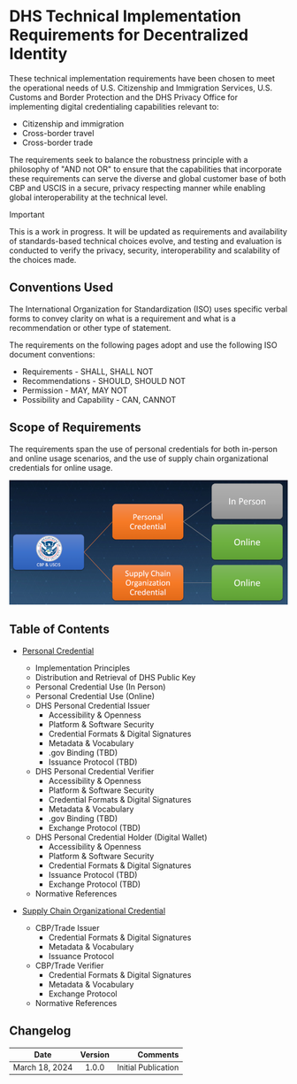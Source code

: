 
# DHS Technical Implementation Requirements for Decentralized Identity

These technical implementation requirements have been chosen to meet the operational needs of U.S. Citizenship and Immigration Services, U.S. Customs and Border Protection and the DHS Privacy Office for implementing digital credentialing capabilities relevant to:

- Citizenship and immigration
- Cross-border travel
- Cross-border trade

The requirements seek to balance the robustness principle with a philosophy of "AND not OR" to ensure that the capabilities that incorporate these requirements can serve the diverse and global customer base of both CBP and USCIS in a secure, privacy respecting manner while enabling global interoperability at the technical level.

> [!IMPORTANT]
> This is a work in progress. It will be updated as requirements and availability of standards-based technical choices  evolve, and testing and evaluation is conducted to verify the privacy, security, interoperability and scalability of the choices made.   

## Conventions Used

The International Organization for Standardization (ISO) uses specific verbal forms to convey clarity on what is a requirement and what is a recommendation or other type of statement.

The requirements on the following pages adopt and use the following ISO document conventions:

- Requirements - SHALL, SHALL NOT
- Recommendations - SHOULD, SHOULD NOT
- Permission - MAY, MAY NOT
- Possibility and Capability - CAN, CANNOT

## Scope of Requirements

The requirements span the use of personal credentials for both in-person and online usage scenarios, and the use of supply chain organizational credentials for online usage.

![Requirements for Personal and Supply Chain Credentials](/img/Requirements-Personal-SupplyChain.png)

## Table of Contents

- [Personal Credential](PersonalCredential.md)
    - Implementation Principles
    - Distribution and Retrieval of DHS Public Key
    - Personal Credential Use (In Person)
    - Personal Credential Use (Online)
    - DHS Personal Credential Issuer
        - Accessibility & Openness
        - Platform & Software Security
        - Credential Formats & Digital Signatures
        - Metadata & Vocabulary
        - .gov Binding (TBD)
        - Issuance Protocol (TBD)
    - DHS Personal Credential Verifier
        - Accessibility & Openness
        - Platform & Software Security
        - Credential Formats & Digital Signatures
        - Metadata & Vocabulary
        - .gov Binding (TBD)
        - Exchange Protocol (TBD)
    - DHS Personal Credential Holder (Digital Wallet)
        - Accessibility & Openness
        - Platform & Software Security
        - Credential Formats & Digital Signatures
        - Issuance Protocol (TBD)
        - Exchange Protocol (TBD)
    - Normative References

- [Supply Chain Organizational Credential](OrganizationalCredential.md)
    - CBP/Trade Issuer
        - Credential Formats & Digital Signatures
        - Metadata & Vocabulary
        - Issuance Protocol
    - CBP/Trade Verifier
        - Credential Formats & Digital Signatures
        - Metadata & Vocabulary
        - Exchange Protocol   
    - Normative References

## Changelog

| Date           |  Version  |                   Comments |
|----------------|:---------:|---------------------------:|
| March 18, 2024 |   1.0.0   |        Initial Publication |


